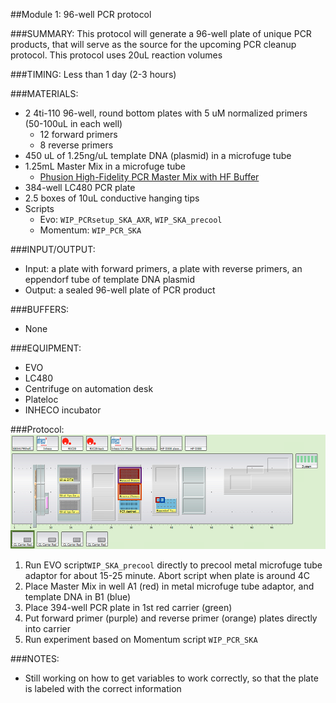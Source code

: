 ##Module 1: 96-well PCR protocol

###SUMMARY: 
This protocol will generate a 96-well plate of unique PCR products, that will serve as the source for the upcoming PCR cleanup protocol. This protocol uses 20uL reaction volumes 

###TIMING: Less than 1 day (2-3 hours) 

###MATERIALS: 
- 2 4ti-110 96-well, round bottom plates with 5 uM normalized primers (50-100uL in each well) 
  - 12 forward primers 
  - 8 reverse primers 
- 450 uL of 1.25ng/uL template DNA (plasmid) in a microfuge tube 
- 1.25mL Master Mix in a microfuge tube 
  - [Phusion High-Fidelity PCR Master Mix with HF Buffer](https://www.thermofisher.com/order/catalog/product/F531S) 
- 384-well LC480 PCR plate 
- 2.5 boxes of 10uL conductive hanging tips 
- Scripts
  - Evo: `WIP_PCRsetup_SKA_AXR`, `WIP_SKA_precool` 
  - Momentum: `WIP_PCR_SKA`

###INPUT/OUTPUT: 
- Input: a plate with forward primers, a plate with reverse primers, an eppendorf tube of template DNA plasmid 
- Output: a sealed 96-well plate of PCR product

###BUFFERS: 
- None

###EQUIPMENT: 
- EVO
- LC480
- Centrifuge on automation desk 
- Plateloc 
- INHECO incubator 

###Protocol: 
![Image of workbench](https://github.com/choderalab/lab-protocols/blob/molecular_biology/Molecular_Biology/protocols/img/PCR_Workbench.png)

1. Run EVO script`WIP_SKA_precool` directly to precool metal microfuge tube adaptor for about 15-25 minute. Abort script when plate is around 4C
2. Place Master Mix in well A1 (red) in metal microfuge tube adaptor, and template DNA in B1 (blue) 
3. Place 394-well PCR plate in 1st red carrier (green)
4. Put forward primer (purple) and reverse primer (orange) plates directly into carrier 
5. Run experiment based on Momentum script `WIP_PCR_SKA` 

###NOTES: 
- Still working on how to get variables to work correctly, so that the plate is labeled with the correct information 
